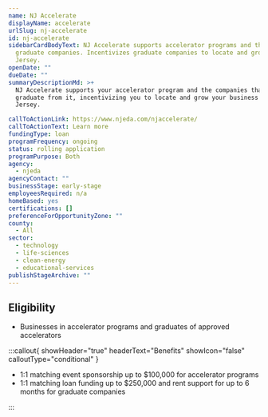 ```yaml
---
name: NJ Accelerate
displayName: accelerate
urlSlug: nj-accelerate
id: nj-accelerate
sidebarCardBodyText: NJ Accelerate supports accelerator programs and their
  graduate companies. Incentivizes graduate companies to locate and grow in New
  Jersey.
openDate: ""
dueDate: ""
summaryDescriptionMd: >+
  NJ Accelerate supports your accelerator program and the companies that
  graduate from it, incentivizing you to locate and grow your business in New
  Jersey.

callToActionLink: https://www.njeda.com/njaccelerate/
callToActionText: Learn more
fundingType: loan
programFrequency: ongoing
status: rolling application
programPurpose: Both
agency:
  - njeda
agencyContact: ""
businessStage: early-stage
employeesRequired: n/a
homeBased: yes
certifications: []
preferenceForOpportunityZone: ""
county:
  - All
sector:
  - technology
  - life-sciences
  - clean-energy
  - educational-services
publishStageArchive: ""
---
```


## Eligibility

- Businesses in accelerator programs and graduates of approved accelerators

:::callout{ showHeader="true" headerText="Benefits" showIcon="false" calloutType="conditional" }

- 1:1 matching event sponsorship up to $100,000 for accelerator programs
- 1:1 matching loan funding up to $250,000 and rent support for up to 6 months for graduate companies

:::
